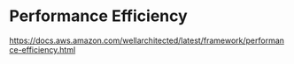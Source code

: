 # Performance Efficiency

https://docs.aws.amazon.com/wellarchitected/latest/framework/performance-efficiency.html